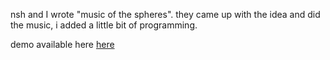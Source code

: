 nsh and I wrote "music of the spheres". they came up with the idea and did the music, i added a little bit of programming.

demo available here [here](https://za3k.github.io/ha3k-30-musicofspheres)

